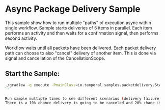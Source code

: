# Async Package Delivery Sample

This sample show how to run multiple "paths" of execution async within single workflow.
Sample starts deliveries of 5 items in parallel. Each item performs an activity
and then waits for a confirmation signal, then performs second activity.

Workflow waits until all packets have been delivered. Each packet delivery path can choose to
also "cancel" delivery of another item. This is done via signal and cancellation of the 
CancellationScope. 

## Start the Sample:
```bash
./gradlew -q execute -PmainClass=io.temporal.samples.packetdelivery.Starter
``

Run sample multiple times to see different scenarios (delivery failure and retry and delivery cancelation)
There is a 10% chance delivery is going to be canceled and 20% chane it will fail. 